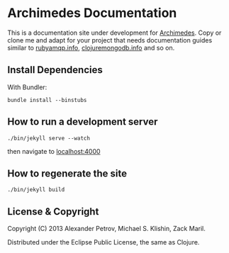 # Archimedes Documentation

This is a documentation site under development for
[Archimedes](http://github.com/clojurewerkz/archimedes). Copy or clone
me and adapt for your project that needs documentation guides similar
to [rubyamqp.info](http://rubyamqp.info),
[clojuremongodb.info](http://clojuremongodb.info) and so on.


## Install Dependencies

With Bundler:

    bundle install --binstubs

## How to run a development server

    ./bin/jekyll serve --watch

then navigate to [localhost:4000](http://localhost:4000)

## How to regenerate the site

    ./bin/jekyll build


## License & Copyright

Copyright (C) 2013 Alexander Petrov, Michael S. Klishin, Zack Maril.

Distributed under the Eclipse Public License, the same as Clojure.

